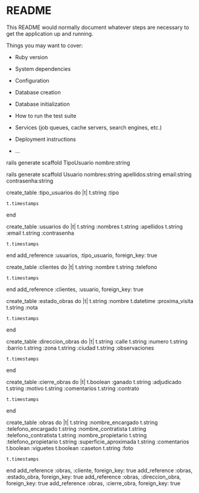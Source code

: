 # README

This README would normally document whatever steps are necessary to get the
application up and running.

Things you may want to cover:

* Ruby version

* System dependencies

* Configuration

* Database creation

* Database initialization

* How to run the test suite

* Services (job queues, cache servers, search engines, etc.)

* Deployment instructions

* ...



rails generate scaffold TipoUsuario nombre:string

rails generate scaffold Usuario nombres:string apellidos:string email:string contrasenha:string











create_table :tipo_usuarios do |t|
    t.string :tipo

    t.timestamps
end

create_table :usuarios do |t|
    t.string :nombres
    t.string :apellidos
    t.string :email
    t.string :contrasenha

    t.timestamps
end
add_reference :usuarios, :tipo_usuario, foreign_key: true

create_table :clientes do |t|
    t.string :nombre
    t.string :telefono

    t.timestamps
end
add_reference :clientes, :usuario, foreign_key: true

create_table :estado_obras do |t|
    t.string :nombre
    t.datetime :proxima_visita
    t.string :nota

    t.timestamps
end

create_table :direccion_obras do |t|
    t.string :calle
    t.string :numero
    t.string :barrio
    t.string :zona
    t.string :ciudad
    t.string :observaciones

    t.timestamps
end

create_table :cierre_obras do |t|
    t.boolean :ganado
    t.string :adjudicado
    t.string :motivo
    t.string :comentarios
    t.string :contrato

    t.timestamps
end

create_table :obras do |t|
    t.string :nombre_encargado
    t.string :telefono_encargado
    t.string :nombre_contratista
    t.string :telefono_contratista
    t.string :nombre_propietario
    t.string :telefono_propietario
    t.string :superficie_aproximada
    t.string :comentarios
    t.boolean :viguetes
    t.boolean :caseton
    t.string :foto

    t.timestamps
end
add_reference :obras, :cliente, foreign_key: true
add_reference :obras, :estado_obra, foreign_key: true
add_reference :obras, :direccion_obra, foreign_key: true
add_reference :obras, :cierre_obra, foreign_key: true
